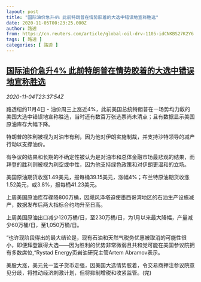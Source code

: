 ```yaml
---
layout: post
title: "国际油价急升4% 此前特朗普在情势胶着的大选中错误地宣称胜选"
date: 2020-11-05T00:23:25.000Z
author: 路透
from: https://cn.reuters.com/article/global-oil-drv-1105-idCNKBS27K2Y6
tags: [ 路透 ]
categories: [ 路透 ]
---
```

<!--1604535805000-->
[国际油价急升4% 此前特朗普在情势胶着的大选中错误地宣称胜选](https://cn.reuters.com/article/global-oil-drv-1105-idCNKBS27K2Y6)
------

<div>
<div><i>2020-11-04T23:37:54Z</i></div><p>路透纽约11月4日 - 油价周三上涨近4%，此前美国总统特朗普在一场势均力敌的美国大选中错误地宣称胜选，当时还有数百万张选票尚未清点；且有数据显示美国原油库存大幅下降。</p><p>特朗普的胜利被视为对油市有利，因为他对伊朗实施制裁，并支持沙特领导的减产行动以支撑油价。</p><p>有争议的结果和长期的不确定性被认为是对油市和总体金融市场最悲观的结果，而拜登的胜利则被视为利空或中性，因为他支持绿色政策和对伊朗更温和的立场。</p><p>美国原油期货收涨1.49美元，报每桶39.15美元，涨幅4%；布兰特原油期货收涨1.52美元，或3.8%，报每桶41.23美元。</p><p>上周美国原油库存骤降800万桶，因飓风泽塔迫使墨西哥湾地区的石油生产设施减产，数据发布后两大指标合约均升至日高。</p><p>上周美国原油出口减少120万桶/日，至230万桶/日，为1月以来最大降幅，产量减少60万桶/日，至1,050万桶/日。</p><p>“也许现阶段得出的最大结论是，现有石油和天然气税务优惠被取消的可能性很小，即便拜登赢得大选——因为胜利的优势非常微弱且共和党可能在美国参议院拥有多数席位,“Rystad Energy页岩油研究主管Artem Abramov表示。</p><p>美股大涨，美元兑一篮子货币走强，因美国大选情势胶着，令交易商押注参议院意见分歧，将推动经济刺激计划，但将抑制增税和收紧监管。(完)</p>
</div>

